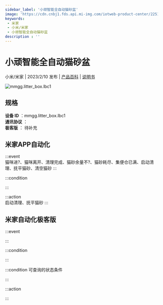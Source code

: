 ```yaml
---
sidebar_label: '小顽智能全自动猫砂盆'
image: 'https://cdn.cnbj1.fds.api.mi-img.com/iotweb-product-center/2251a3bc1c0897bfd60e80d9f695d6c6_1657709612364.png?GalaxyAccessKeyId=AKVGLQWBOVIRQ3XLEW&Expires=9223372036854775807&Signature=Hx8KmylWQsELEYzk9zduqICvN3c='
keywords: 
 - 米家
 - 小米/米家
 - 小顽智能全自动猫砂盆
description : ''
---
```

# 小顽智能全自动猫砂盆

小米/米家 | 2023/2/10 发布 | [产品百科](https://home.mi.com/webapp/content/baike/product/index.html?model=mmgg.litter_box.lbc1/) | [说明书](https://home.mi.com/views/introduction.html?model=mmgg.litter_box.lbc1&region=cn)

![mmgg.litter_box.lbc1](https://cdn.cnbj1.fds.api.mi-img.com/iotweb-product-center/2251a3bc1c0897bfd60e80d9f695d6c6_1657709612364.png?GalaxyAccessKeyId=AKVGLQWBOVIRQ3XLEW&Expires=9223372036854775807&Signature=Hx8KmylWQsELEYzk9zduqICvN3c=)

## 规格  
> 
**设备 ID** ：mmgg.litter_box.lbc1  
**通讯协议** ：  
**极客版**  ： 待补充 


## 米家APP自动化  

:::event  
猫咪进?、猫咪离开、清理完成、猫砂余量不?、猫砂耗尽、集便仓已满、启动清理、抚平猫砂、清空猫砂
:::

:::condition  

:::

:::action   
启动清理、抚平猫砂
:::

## 米家自动化极客版  

:::event  

:::

:::condition  

:::

:::condition 可查询的状态条件  

:::

:::action  

:::

        
